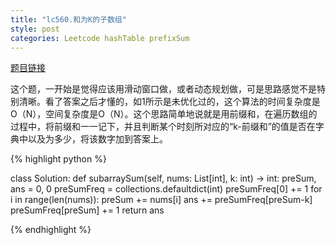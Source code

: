 ```yaml
---
title: "lc560.和为K的子数组"
style: post
categories: Leetcode hashTable prefixSum
---
```


[题目链接](https://leetcode-cn.com/problems/subarray-sum-equals-k/)

这个题，一开始是觉得应该用滑动窗口做，或者动态规划做，可是思路感觉不是特别清晰。看了答案之后才懂的，如1所示是未优化过的，这个算法的时间复杂度是O（N），空间复杂度是O（N）。这个思路简单地说就是用前缀和，在遍历数组的过程中，将前缀和一一记下，并且判断某个时刻所对应的“k-前缀和”的值是否在字典中以及为多少，将该数字加到答案上。

{% highlight python %}

class Solution:
    def subarraySum(self, nums: List[int], k: int) -> int:
        preSum, ans = 0, 0
        preSumFreq = collections.defaultdict(int)
        preSumFreq[0] += 1
        for i in range(len(nums)):
            preSum += nums[i]
            ans += preSumFreq[preSum-k]
            preSumFreq[preSum] += 1
        return ans

{% endhighlight %}

